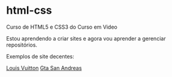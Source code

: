# html-css
 Curso de HTML5 e CSS3 do Curso em Video

Estou aprendendo a criar sites e agora vou aprender a gerenciar repositórios.

Exemplos de site decentes:

<a target="_blank" href="https://thigadasilva.github.io/html-css/desafios/tempo/">Louis Vuitton</a>
<a target="_blank" href="https://thigadasilva.github.io/html-css/desafios/d010/">Gta San Andreas</a>
